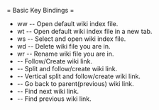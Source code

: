= Basic Key Bindings =

- <Leader>ww -- Open default wiki index file.
- <Leader>wt -- Open default wiki index file in a new tab.
- <Leader>ws -- Select and open wiki index file.
- <Leader>wd -- Delete wiki file you are in.
- <Leader>wr -- Rename wiki file you are in.
- <Enter> -- Follow/Create wiki link.
- <Shift-Enter> -- Split and follow/create wiki link.
- <Ctrl-Enter> -- Vertical split and follow/create wiki link.
- <Backspace> -- Go back to parent(previous) wiki link.
- <Tab> -- Find next wiki link.
- <Shift-Tab> -- Find previous wiki link.


